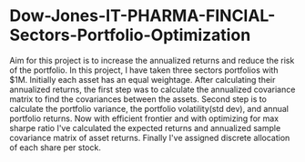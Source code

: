 # Dow-Jones-IT-PHARMA-FINCIAL-Sectors-Portfolio-Optimization
Aim for this project is to increase the annualized returns and reduce the risk of the portfolio. In this project, I have taken three sectors portfolios with $1M. Initially each asset has an equal weightage. After calculating their annualized returns, the first step was to calculate the annualized covariance matrix to find the covariances between the assets. Second step is to calculate the portfolio variance, the portfolio volatility(std dev), and annual portfolio returns. Now with efficient frontier and with optimizing for max sharpe ratio I've calculated the expected returns and annualized sample covariance matrix of asset returns. Finally I've assigned discrete allocation of each share per stock.
